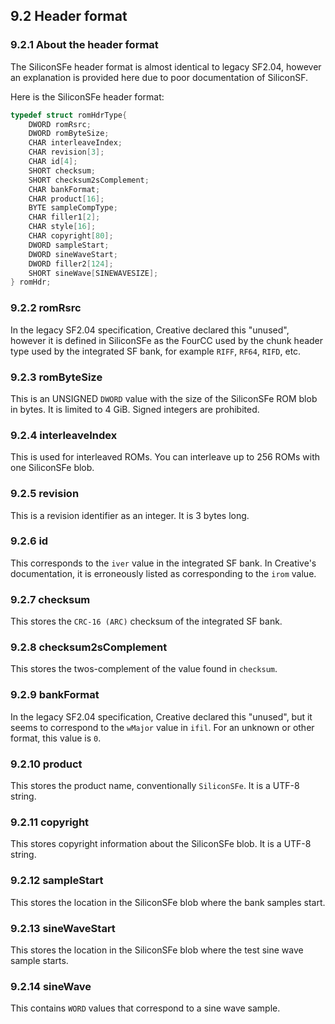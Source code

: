 ## 9.2 Header format

### 9.2.1 About the header format

The SiliconSFe header format is almost identical to legacy SF2.04, however an explanation is provided here due to poor documentation of SiliconSF.

Here is the SiliconSFe header format:

```c
typedef struct romHdrType{
    DWORD romRsrc;
    DWORD romByteSize;
    CHAR interleaveIndex;
    CHAR revision[3];
    CHAR id[4];
    SHORT checksum;
    SHORT checksum2sComplement;
    CHAR bankFormat;
    CHAR product[16];
    BYTE sampleCompType;
    CHAR filler1[2];
    CHAR style[16];
    CHAR copyright[80];
    DWORD sampleStart;
    DWORD sineWaveStart;
    DWORD filler2[124];
    SHORT sineWave[SINEWAVESIZE];
} romHdr;
```

### 9.2.2 romRsrc

In the legacy SF2.04 specification, Creative declared this "unused", however it is defined in SiliconSFe as the FourCC used by the chunk header type used by the integrated SF bank, for example `RIFF`, `RF64`, `RIFD`, etc.

### 9.2.3 romByteSize

This is an UNSIGNED `DWORD` value with the size of the SiliconSFe ROM blob in bytes. It is limited to 4 GiB. Signed integers are prohibited.

### 9.2.4 interleaveIndex

This is used for interleaved ROMs. You can interleave up to 256 ROMs with one SiliconSFe blob.

### 9.2.5 revision

This is a revision identifier as an integer. It is 3 bytes long.

### 9.2.6 id

This corresponds to the `iver` value in the integrated SF bank. In Creative's documentation, it is erroneously listed as corresponding to the `irom` value.

### 9.2.7 checksum

This stores the `CRC-16 (ARC)` checksum of the integrated SF bank.

### 9.2.8 checksum2sComplement

This stores the twos-complement of the value found in `checksum`.

### 9.2.9 bankFormat

In the legacy SF2.04 specification, Creative declared this "unused", but it seems to correspond to the `wMajor` value in `ifil`. For an unknown or other format, this value is `0`.

### 9.2.10 product

This stores the product name, conventionally `SiliconSFe`. It is a UTF-8 string.

### 9.2.11 copyright

This stores copyright information about the SiliconSFe blob. It is a UTF-8 string.

### 9.2.12 sampleStart

This stores the location in the SiliconSFe blob where the bank samples start.

### 9.2.13 sineWaveStart

This stores the location in the SiliconSFe blob where the test sine wave sample starts.

### 9.2.14 sineWave

This contains `WORD` values that correspond to a sine wave sample.
